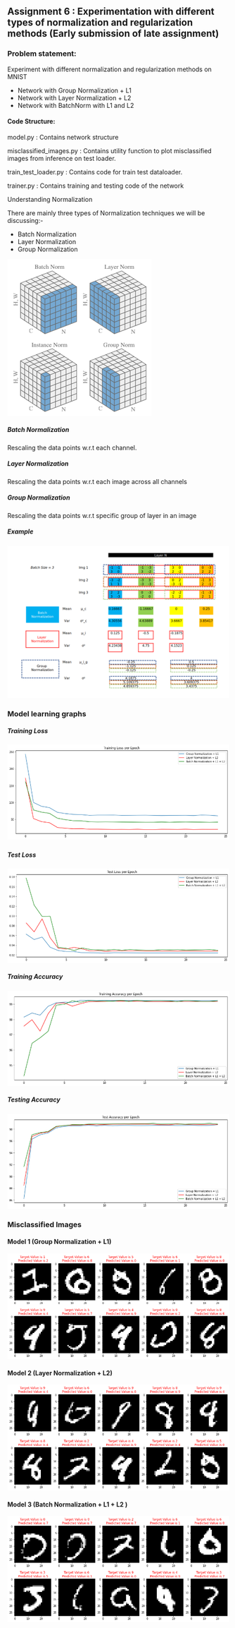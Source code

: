 ## Assignment 6 : Experimentation with different types of normalization and regularization methods (Early submission of late assignment)



### Problem statement:

Experiment with different normalization and regularization methods on MNIST

- Network with Group Normalization + L1
- Network with Layer Normalization + L2
- Network with BatchNorm with L1 and L2



#### Code Structure:

model.py : Contains network structure

misclassified_images.py : Contains utility function to plot misclassified images from inference on test loader.

train_test_loader.py : Contains code for train test dataloader.

trainer.py : Contains training and testing code of the network



Understanding Normalization

There are mainly three types of Normalization techniques we will be discussing:-

- Batch Normalization
- Layer Normalization
- Group Normalization

![norms_methods](assets/norms.png)

##### Batch Normalization

Rescaling the data points w.r.t each channel. 

##### Layer Normalization

Rescaling the data points w.r.t each image across all channels

##### Group Normalization

Rescaling the data points w.r.t specific group of layer in an image



##### Example

![exls_result](assets/excel_result.png)

### Model learning graphs



##### Training Loss

##### ![train_loss](assets/train_loss.png)

##### Test Loss

![test_loss](assets/test_loss.png)



##### Training Accuracy



![train_acc](assets/train_acc.png)



##### Testing Accuracy

![test_acc](assets/test_acc.png)



### Misclassified Images



#### Model 1 (Group Normalization + L1)

![grp_nrm_img](assets/grp_nrm_img.png)

#### Model 2 (Layer Normalization + L2)



![layer_norm_img](assets/layer_norm_img.png)

#### Model 3 (Batch Normalization + L1 + L2 )



![batch_norm_img](assets/batch_norm_img.png)
